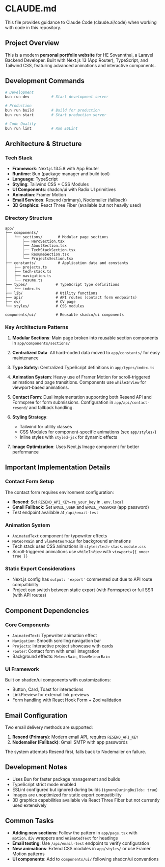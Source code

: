# CLAUDE.md

This file provides guidance to Claude Code (claude.ai/code) when working with code in this repository.

## Project Overview

This is a modern **personal portfolio website** for HE Sovannthai, a Laravel Backend Developer. Built with Next.js 13 (App Router), TypeScript, and Tailwind CSS, featuring advanced animations and interactive components.

## Development Commands

```bash
# Development
bun run dev          # Start development server

# Production
bun run build        # Build for production
bun run start        # Start production server

# Code Quality
bun run lint         # Run ESLint
```

## Architecture & Structure

### Tech Stack
- **Framework**: Next.js 13.5.8 with App Router
- **Runtime**: Bun (package manager and build tool)
- **Language**: TypeScript
- **Styling**: Tailwind CSS + CSS Modules
- **UI Components**: shadcn/ui with Radix UI primitives  
- **Animation**: Framer Motion
- **Email Services**: Resend (primary), Nodemailer (fallback)
- **3D Graphics**: React Three Fiber (available but not heavily used)

### Directory Structure
```
app/
├── components/
│   └── sections/       # Modular page sections
│       ├── HeroSection.tsx
│       ├── AboutSection.tsx
│       ├── TechStackSection.tsx
│       ├── ResumeSection.tsx
│       └── ProjectsSection.tsx
├── constants/          # Application data and constants
│   ├── projects.ts
│   ├── tech-stack.ts
│   ├── navigation.ts
│   └── resume.ts
├── types/             # TypeScript type definitions
│   └── index.ts
├── lib/               # Utility functions
├── api/               # API routes (contact form endpoints)
├── cv/                # CV page
└── styles/            # CSS modules

components/ui/         # Reusable shadcn/ui components
```

### Key Architecture Patterns

1. **Modular Sections**: Main page broken into reusable section components in `app/components/sections/`

2. **Centralized Data**: All hard-coded data moved to `app/constants/` for easy maintenance

3. **Type Safety**: Centralized TypeScript definitions in `app/types/index.ts`

4. **Animation System**: Heavy use of Framer Motion for scroll-triggered animations and page transitions. Components use `whileInView` for viewport-based animations.

5. **Contact Form**: Dual implementation supporting both Resend API and Formspree for form submissions. Configuration in `app/api/contact-resend/` and fallback handling.

6. **Styling Strategy**: 
   - Tailwind for utility classes
   - CSS Modules for component-specific animations (see `app/styles/`)
   - Inline styles with `styled-jsx` for dynamic effects

7. **Image Optimization**: Uses Next.js Image component for better performance

## Important Implementation Details

### Contact Form Setup
The contact form requires environment configuration:
- **Resend**: Set `RESEND_API_KEY=re_your_key` in `.env.local`
- **Gmail Fallback**: Set `EMAIL_USER` and `EMAIL_PASSWORD` (app password)
- Test endpoint available at `/api/email-test`

### Animation System
- `AnimatedText` component for typewriter effects
- `MeteorRain` and `SlowMeteorRain` for background animations
- Tech stack uses CSS animations in `styles/tech-stack.module.css`
- Scroll-triggered animations use `whileInView` with `viewport={{ once: true }}`

### Static Export Considerations
- Next.js config has `output: 'export'` commented out due to API route compatibility
- Project can switch between static export (with Formspree) or full SSR (with API routes)

## Component Dependencies

### Core Components
- `AnimatedText`: Typewriter animation effect
- `Navigation`: Smooth scrolling navigation bar
- `Projects`: Interactive project showcase with cards
- `Footer`: Contact form with email integration
- Background effects: `MeteorRain`, `SlowMeteorRain`

### UI Framework
Built on shadcn/ui components with customizations:
- Button, Card, Toast for interactions
- LinkPreview for external link previews
- Form handling with React Hook Form + Zod validation

## Email Configuration

Two email delivery methods are supported:

1. **Resend (Primary)**: Modern email API, requires `RESEND_API_KEY`
2. **Nodemailer (Fallback)**: Gmail SMTP with app passwords

The system attempts Resend first, falls back to Nodemailer on failure.

## Development Notes

- Uses Bun for faster package management and builds
- TypeScript strict mode enabled
- ESLint configured but ignored during builds (`ignoreDuringBuilds: true`)
- Images are unoptimized for static export compatibility
- 3D graphics capabilities available via React Three Fiber but not currently used extensively

## Common Tasks

- **Adding new sections**: Follow the pattern in `app/page.tsx` with `motion.div` wrappers and `AnimatedText` for headings
- **Email testing**: Use `/api/email-test` endpoint to verify configuration
- **New animations**: Extend CSS modules in `app/styles/` or use Framer Motion patterns
- **UI components**: Add to `components/ui/` following shadcn/ui conventions